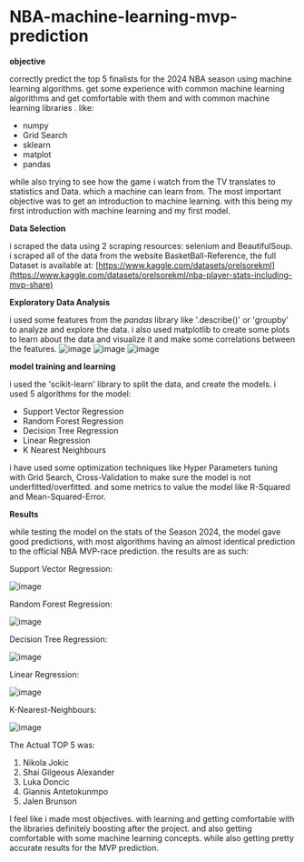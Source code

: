 # NBA-machine-learning-mvp-prediction

**objective** 

correctly predict the top 5 finalists for the 2024 NBA season using machine learning algorithms.
get some experience with common machine learning algorithms and get comfortable with them and with common
machine learning libraries . like:
* numpy
* Grid Search
* sklearn
* matplot
* pandas


while also trying to see how the game i watch from the TV translates to statistics and Data. which a machine can learn from.
The most important objective was to get an introduction to machine learning. with this being my first introduction with machine
learning and my first model.


**Data Selection**

i scraped the data using 2 scraping resources: selenium and BeautifulSoup.
i scraped all of the data from the website BasketBall-Reference, the full Dataset is available at:
[https://www.kaggle.com/datasets/orelsorekml](https://www.kaggle.com/datasets/orelsorekml/nba-player-stats-including-mvp-share)

**Exploratory Data Analysis**



i used some features from the *pandas* library like '.describe()' or 'groupby' to analyze and explore the data.
i also used matplotlib to create some plots to learn about the data and visualize it and make some correlations 
between the features.
![image](https://github.com/user-attachments/assets/e804db4f-fca9-4927-a4f7-1b7bba51b9a5)
![image](https://github.com/user-attachments/assets/e5f50ea7-e243-4dcc-bd5d-e8d81bd1e947)
![image](https://github.com/user-attachments/assets/6e1678a2-8cad-4d0d-a9ac-f14e645c8082)

**model training and learning**


i used the 'scikit-learn' library to split the data, and create the models. i used 5 algorithms for the model:
* Support Vector Regression
* Random Forest Regression
* Decision Tree Regression
* Linear Regression
* K Nearest Neighbours


i have used some optimization techniques like Hyper Parameters tuning with Grid Search, Cross-Validation to
make sure the model is not underfitted/overfitted.
and some metrics to value the model like R-Squared and Mean-Squared-Error.


**Results**

while testing the model on the stats of the Season 2024, the model gave good predictions, with most
algorithms having an almost identical prediction to the official NBA MVP-race prediction.
the results are as such:

Support Vector Regression:

![image](https://github.com/user-attachments/assets/f324aaea-36b5-49dc-b6b5-09350c014f75)

Random Forest Regression:

![image](https://github.com/user-attachments/assets/d2ff24cc-bc1d-4cdd-be99-46fda21ad758)

Decision Tree Regression:

![image](https://github.com/user-attachments/assets/ac3d493e-db14-4a5a-ad7a-bb4e3610ba8f)


Linear Regression:

![image](https://github.com/user-attachments/assets/e88daf9c-34c1-4dd3-9d91-7e2c7b303641)

K-Nearest-Neighbours:

![image](https://github.com/user-attachments/assets/5bdc44b7-b2a4-433f-b101-424d2d8ed98b)

The Actual TOP 5 was:
1. Nikola Jokic
2. Shai Gilgeous Alexander
3. Luka Doncic
4. Giannis Antetokunmpo
5. Jalen Brunson

I feel like i made most objectives. with learning and getting comfortable with the libraries definitely boosting after the project. and also getting
comfortable with some machine learning concepts. while also getting pretty accurate results for the MVP prediction.

